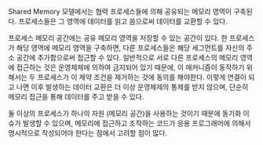 Shared Memory 모델에서는 협력 프로세스들에 의해 공유되는 메모리 영역이 구축된다. 프로세스들은 그 영역에 데이터를 읽고 씀으로써 데이터를 교환할 수 있다.

프로세스 메모리 공간에는 공유 메모리 영역을 저장할 수 있는 공간이 있다. 한 프로세스가 해당 영역에 메모리 영역을 구축하면, 다른 프로세스들은 해당 세그먼트를 자신의 주소 공간에 추가함으로써 접근할 수 있다. 일반적으로 서로 다른 프로세스의 메모리 영역에 접근하는 것은 운영체제에 의하여 금지되어 있기 때문에, 이 매커니즘이 동작하기 위해서는 두 프로세스가 이 제약 조건을 제거하는 것에 동의를 해야한다. 이렇게 연결이 되고 나면 이후 발생하는 데이터 교환은 더 이상 운영체제의 통제를 받지 않으며, 단순히 메모리 접근을 통해 데이터를 주고 받을 수 있다.

둘 이상의 프로세스가 하나의 자원 (메모리 공간)을 사용하는 것이기 때문에 동기화 이슈가 발생할 수 있으며, 메모리에 접근하고 조작하는 코드가 응용 프로그래머에 의해서 명시적으로 작성되어야 한다는 점에서 고려할 점이 많다.
